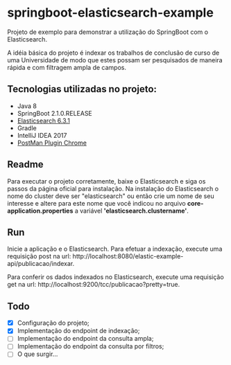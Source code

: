 # springboot-elasticsearch-example
Projeto de exemplo para demonstrar a utilização do SpringBoot com o Elasticsearch. 

A idéia básica do projeto é indexar os trabalhos de conclusão de curso de uma Universidade de modo que estes possam ser pesquisados de maneira rápida e com filtragem ampla de campos.

## Tecnologias utilizadas no projeto:
* Java 8
* SpringBoot 2.1.0.RELEASE
* [Elasticsearch 6.3.1](https://www.elastic.co/downloads/elasticsearch)
* Gradle
* IntelliJ IDEA 2017
* [PostMan Plugin Chrome](https://chrome.google.com/webstore/detail/postman/fhbjgbiflinjbdggehcddcbncdddomop?hl=pt-BR)

## Readme
Para executar o projeto corretamente, baixe o Elasticsearch e siga os passos da página oficial para instalação. Na instalação do Elasticsearch o nome do cluster deve ser "elasticsearch" ou então crie um nome de seu interesse e altere para este nome que você indicou no arquivo **core-application.properties** a variável **'elasticsearch.clustername'**.

## Run
Inicie a aplicação e o Elasticsearch. Para efetuar a indexação, execute uma requisição post na url: http://localhost:8080/elastic-example-api/publicacao/indexar.

Para conferir os dados indexados no Elasticsearch, execute uma requisição get na url: http://localhost:9200/tcc/publicacao?pretty=true.

## Todo
- [X] Configuração do projeto;
- [X] Implementação do endpoint de indexação;
- [ ] Implementação do endpoint da consulta ampla;
- [ ] Implementação do endpoint da consulta por filtros;
- [ ] O que surgir...
